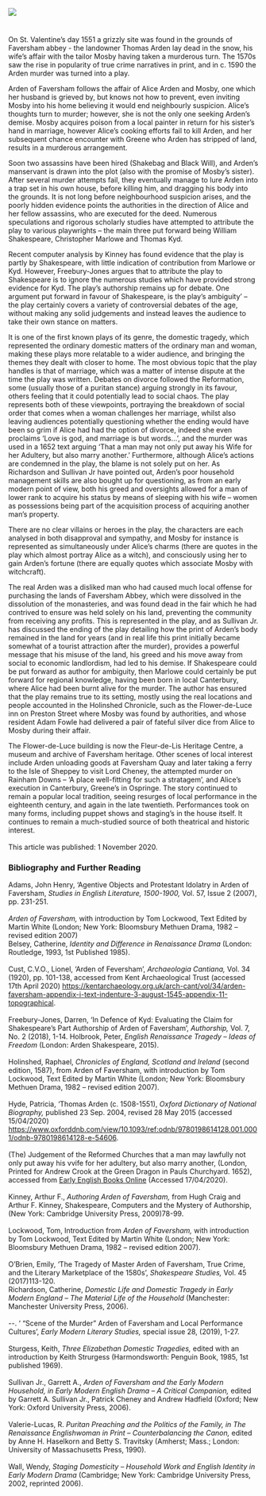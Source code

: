 <a href="https://juncture-digital.org"><img src="https://juncture-digital.org/images/ve-button.png"></a>
<param ve-config title="Arden of Faversham (Author unknown)" author="Marnie Stanley" layout="vtl" banner="/images/banners/16c.jpg"> 

<param ve-entity eid="Q1000115" aliases="Faversham"> 

#

On St. Valentine’s day 1551 a grizzly site was found in the grounds of Faversham abbey - the landowner Thomas Arden lay dead in the snow, his wife’s affair with the tailor Mosby having taken a murderous turn. The 1570s saw the rise in popularity of true crime narratives in print, and in c. 1590 the Arden murder was turned into a play. 
<param ve-image url="https://upload.wikimedia.org/wikipedia/commons/a/a0/Faversham_Abbey_Site_-_48474928356.jpg" label="Faversham Abbey" attribution="John K  Thorne, via Wikimedia Commons" license="CC BY 2.0">

Arden of Faversham follows the affair of Alice Arden and Mosby, one which her husband is grieved by, but knows not how to prevent, even inviting Mosby into his home believing it would end neighbourly suspicion. Alice’s thoughts turn to murder; however, she is not the only one seeking Arden’s demise. Mosby acquires poison from a local painter in return for his sister’s hand in marriage, however Alice’s cooking efforts fail to kill Arden, and her subsequent chance encounter with Greene who Arden has stripped of land, results in a murderous arrangement. 
<param ve-image url="https://stor.artstor.org/stor/7274fc11-fb2d-4028-971f-cbf2608d5e74" label="The house where Thomas Arden lived and was killed in 1551" attribution="Martin Crowther">

Soon two assassins have been hired (Shakebag and Black Will), and Arden’s manservant is drawn into the plot (also with the promise of Mosby’s sister). After several murder attempts fail, they eventually manage to lure Arden into a trap set in his own house, before killing him, and dragging his body into the grounds. It is not long before neighbourhood suspicion arises, and the poorly hidden evidence points the authorities in the direction of Alice and her fellow assassins, who are executed for the deed. Numerous speculations and rigorous scholarly studies have attempted to attribute the play to various playwrights – the main three put forward being William Shakespeare, Christopher Marlowe and Thomas Kyd. 
<param ve-image url="https://stor.artstor.org/stor/14dbc8fa-db1d-4416-92cf-4ed0f0711ae3" label="Arden Plaque" attribution="Marnie Stanley">

Recent computer analysis by Kinney has found evidence that the play is partly by Shakespeare, with little indication of contribution from Marlowe or Kyd. However, Freebury-Jones argues that to attribute the play to Shakespeare is to ignore the numerous studies which have provided strong evidence for Kyd. The play’s authorship remains up for debate. One argument put forward in favour of Shakespeare, is the play’s ambiguity’ – the play certainly covers a variety of controversial debates of the age, without making any solid judgements and instead leaves the audience to take their own stance on matters. 
<param ve-image url="https://upload.wikimedia.org/wikipedia/commons/3/36/Shakespeare_Droeshout_1623.jpg" label="Shakespeare, 1623" attribution="Martin Droeshout, Public domain, via Wikimedia Commons">

It is one of the first known plays of its genre, the domestic tragedy, which represented the ordinary domestic matters of the ordinary man and woman, making these plays more relatable to a wider audience, and bringing the themes they dealt with closer to home. The most obvious topic that the play handles is that of marriage, which was a matter of intense dispute at the time the play was written. Debates on divorce followed the Reformation, some (usually those of a puritan stance) arguing strongly in its favour, others feeling that it could potentially lead to social chaos. The play represents both of these viewpoints, portraying the breakdown of social order that comes when a woman challenges her marriage, whilst also leaving audiences potentially questioning whether the ending would have been so grim if Alice had had the option of divorce, indeed she even proclaims ‘Love is god, and marriage is but words…’, and the murder was used in a 1652 text arguing ‘That a man may not only put away his Wife for her Adultery, but also marry another.’ Furthermore, although Alice’s actions are condemned in the play, the blame is not solely put on her. As Richardson and Sullivan Jr have pointed out, Arden’s poor household management skills are also bought up for questioning, as from an early modern point of view, both his greed and oversights allowed for a man of lower rank to acquire his status by means of sleeping with his wife – women as possessions being part of the acquisition process of acquiring another man’s property. 
<param ve-image url="https://upload.wikimedia.org/wikipedia/commons/8/8d/Arden_of_Faversham_first_quarto_title_page.jpg" label="Arden of Faversham first quarto page" attribution="Edward White, Public domain, via Wikimedia Commons">

There are no clear villains or heroes in the play, the characters are each analysed in both disapproval and sympathy, and Mosby for instance is represented as simultaneously under Alice’s charms (there are quotes in the play which almost portray Alice as a witch), and consciously using her to gain Arden’s fortune (there are equally quotes which associate Mosby with witchcraft). 
<param ve-image url="https://upload.wikimedia.org/wikipedia/commons/3/38/Arden%27s_House%2C_Faversham.JPG" label="Arden's House" attribution="Poliphilo, CC0, via Wikimedia Commons">

The real Arden was a disliked man who had caused much local offense for purchasing the lands of Faversham Abbey, which were dissolved in the dissolution of the monasteries, and was found dead in the fair which he had contrived to ensure was held solely on his land, preventing the community from receiving any profits. This is represented in the play, and as Sullivan Jr. has discussed the ending of the play detailing how the print of Arden’s body remained in the land for years (and in real life this print initially became somewhat of a tourist attraction after the murder), provides a powerful message that his misuse of the land, his greed and his move away from social to economic landlordism, had led to his demise. If Shakespeare could be put forward as author for ambiguity, then Marlowe could certainly be put forward for regional knowledge, having been born in local Canterbury, where Alice had been burnt alive for the murder. The author has ensured that the play remains true to its setting, mostly using the real locations and people accounted in the Holinshed Chronicle, such as the Flower-de-Luce inn on Preston Street where Mosby was found by authorities, and whose resident Adam Fowle had delivered a pair of fateful silver dice from Alice to Mosby during their affair. 
<param ve-image url="https://upload.wikimedia.org/wikipedia/commons/3/36/Ruins_Of_Faversham_Abbey%2C_Stukeley%2C_1722.jpg" label="Ruins of Faversham Abbey" attribution="William Stukeley, Public domain, via Wikimedia Commons">

The Flower-de-Luce building is now the Fleur-de-Lis Heritage Centre, a museum and archive of Faversham heritage. Other scenes of local interest include Arden unloading goods at Faversham Quay and later taking a ferry to the Isle of Sheppey to visit Lord Cheney, the attempted murder on Rainham Downs – ‘A place well-fitting for such a stratagem’, and Alice’s execution in Canterbury, Greene’s in Ospringe. The story continued to remain a popular local tradition, seeing resurges of local performance in the eighteenth century, and again in the late twentieth. Performances took on many forms, including puppet shows and staging’s in the house itself. It continues to remain a much-studied source of both theatrical and historic interest. 
<br><br>
This article was published: 1 November 2020.
<param ve-image url="https://upload.wikimedia.org/wikipedia/commons/9/9b/Faversham_Quay1.jpg" label="Faversham Quay" attribution="Dr Astrid Stilma, via Wikimedia Commons" license="CC BY-SA 4.0">

### Bibliography and Further Reading

Adams, John Henry, ‘Agentive Objects and Protestant Idolatry in Arden of Faversham, _Studies in English Literature, 1500-1900,_ Vol. 57, Issue 2 (2007), pp. 231-251.   
<br>
_Arden of Faversham,_ with introduction by Tom Lockwood, Text Edited by Martin White (London; New York: Bloomsbury Methuen Drama, 1982 – revised edition 2007)   
Belsey, Catherine, _Identity and Difference in Renaissance Drama_ (London: Routledge, 1993, 1st Published 1985).   
<br>
Cust, C.V.O., Lionel, ‘Arden of Feversham’, _Archaeologia Cantiana,_ Vol. 34 (1920), pp. 101-138, accessed from Kent Archaeological Trust (accessed 17th April 2020) https://kentarchaeology.org.uk/arch-cant/vol/34/arden-faversham-appendix-i-text-indenture-3-august-1545-appendix-11-topographical.   
<br>
Freebury-Jones, Darren, ‘In Defence of Kyd: Evaluating the Claim for Shakespeare’s Part Authorship of Arden of Faversham’, _Authorship,_ Vol. 7, No. 2 (2018), 1-14.
Holbrook, Peter, _English Renaissance Tragedy – Ideas of Freedom_ (London: Arden Shakespeare, 2015).   
<br>
Holinshed, Raphael, _Chronicles of England, Scotland and Ireland_ (second edition, 1587), from Arden of Faversham, with introduction by Tom Lockwood, Text Edited by Martin White (London; New York: Bloomsbury Methuen Drama, 1982 – revised edition 2007).   
<br>
Hyde, Patricia, ‘Thomas Arden (c. 1508-1551), _Oxford Dictionary of National Biography,_ published 23 Sep. 2004, revised 28 May 2015 (accessed 15/04/2020) https://www.oxforddnb.com/view/10.1093/ref:odnb/9780198614128.001.0001/odnb-9780198614128-e-54606.   
<br>
(The) Judgement of the Reformed Churches that a man may lawfully not only put away his vvife for her adultery, but also marry another, (London, Printed for Andrew Crook at the Green Dragon in Pauls Churchyard. 1652), accessed from [Early English Books Online](http://eebo.chadwyck.com/search/full_rec?SOURCE=pgthumbs.cfg&ACTION=ByID&ID=99829123&FILE=../session/1587454849_25609&SEARCHSCREEN=CITATIONS&SEARCHCONFIG=var_spell.cfg&DISPLAY=AUTHOR) (Accessed 17/04/2020).   
<br>
Kinney, Arthur F., _Authoring Arden of Faversham,_ from Hugh Craig and Arthur F. Kinney, Shakespeare, Computers and the Mystery of Authorship, (New York: Cambridge University Press, 2009)78-99.   
<br>
Lockwood, Tom, Introduction from _Arden of Faversham,_ with introduction by Tom Lockwood, Text Edited by Martin White (London; New York: Bloomsbury Methuen Drama, 1982 – revised edition 2007).   
<br>
O’Brien, Emily, ‘The Tragedy of Master Arden of Faversham, True Crime, and the Literary Marketplace of the 1580s’, _Shakespeare Studies,_ Vol. 45 (2017)113-120.   
Richardson, Catherine, _Domestic Life and Domestic Tragedy in Early Modern England – The Material Life of the Household_ (Manchester: Manchester University Press, 2006).   
<br>
--. ‘ “Scene of the Murder” Arden of Faversham and Local Performance Cultures’, _Early Modern Literary Studies,_ special issue 28, (2019), 1-27.   
<br>
Sturgess, Keith, _Three Elizabethan Domestic Tragedies,_ edited with an introduction by Keith Strurgess (Harmondsworth: Penguin Book, 1985, 1st published 1969).   
<br>
Sullivan Jr., Garrett A., _Arden of Faversham and the Early Modern Household, in Early Modern English Drama – A Critical Companion,_ edited by Garrett A. Sullivan Jr., Patrick Cheney and Andrew Hadfield (Oxford; New York: Oxford University Press, 2006).   
<br>
Valerie-Lucas, R. _Puritan Preaching and the Politics of the Family, in The Renaissance Englishwoman in Print – Counterbalancing the Canon,_ edited by Anne H. Haselkorn and Betty S. Travitsky (Amherst; Mass.; London: University of Massachusetts Press, 1990).   
<br>
Wall, Wendy, _Staging Domesticity – Household Work and English Identity in Early Modern Drama_ (Cambridge; New York: Cambridge University Press, 2002, reprinted 2006).
